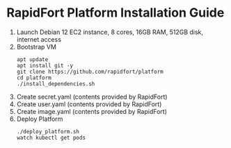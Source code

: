 # RapidFort Platform Installation Guide
1. Launch Debian 12 EC2 instance, 8 cores, 16GB RAM, 512GB disk, internet access
2. Bootstrap VM
    ```
    apt update
    apt install git -y
    git clone https://github.com/rapidfort/platform
    cd platform
    ./install_dependencies.sh
3. Create secret.yaml (contents provided by RapidFort)
4. Create user.yaml (contents provided by RapidFort)
5. Create image.yaml (contents provided by RapidFort)
6. Deploy Platform
    ```
    ./deploy_platform.sh
    watch kubectl get pods
    ```
